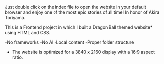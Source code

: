 Just double click on the index file to open the website in your default browser and enjoy one of the most epic stories of all time!
In honor of Akira Toriyama.


This is a Frontend project in which I built a Dragon Ball themed website* using HTML and CSS.

-No frameworks
-No AI
-Local content
-Proper folder structure

* The website is optimized for a 3840 x 2160 display with a 16:9 aspect ratio.
